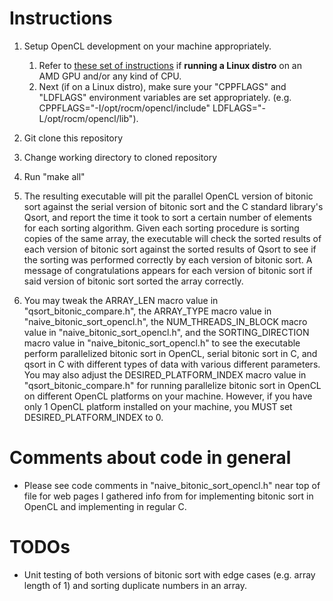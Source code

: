
# Instructions

1. Setup OpenCL development on your machine appropriately.
   1. Refer to [these set of instructions](https://github.com/tedliosu/opencl_install_instructions)
     if **running a Linux distro** on an AMD GPU and/or any kind of CPU.
   2. Next (if on a Linux distro), make sure your "CPPFLAGS" and
       "LDFLAGS" environment variables are set appropriately. (e.g.
       CPPFLAGS="-I/opt/rocm/opencl/include" LDFLAGS="-L/opt/rocm/opencl/lib").

2. Git clone this repository

3. Change working directory to cloned repository

4. Run "make all"

5. The resulting executable will pit the parallel OpenCL version of bitonic sort against the serial version
   of bitonic sort and the C standard library's Qsort, and report the time it took to sort a certain number
   of elements for each sorting algorithm. Given each sorting procedure is sorting copies of the same array,
   the executable will check the sorted results of each version of bitonic sort against the sorted results
   of Qsort to see if the sorting was performed correctly by each version of bitonic sort. A message of
   congratulations appears for each version of bitonic sort if said version of bitonic sort sorted the array
   correctly.

6. You may tweak the ARRAY_LEN macro value in "qsort_bitonic_compare.h", the ARRAY_TYPE macro value in
   "naive_bitonic_sort_opencl.h", the NUM_THREADS_IN_BLOCK macro value in "naive_bitonic_sort_opencl.h",
   and the SORTING_DIRECTION macro value in "naive_bitonic_sort_opencl.h" to see the executable perform
   parallelized bitonic sort in OpenCL, serial bitonic sort in C, and qsort in C with different types of
   data with various different parameters. You may also adjust the DESIRED_PLATFORM_INDEX macro value in
   "qsort_bitonic_compare.h" for running parallelize bitonic sort in OpenCL on different OpenCL platforms
   on your machine. However, if you have only 1 OpenCL platform installed on your machine, you MUST
   set DESIRED_PLATFORM_INDEX to 0.

# Comments about code in general

 - Please see code comments in "naive_bitonic_sort_opencl.h" near top of file for web pages I gathered info
   from for implementing bitonic sort in OpenCL and implementing in regular C.

# TODOs

 - Unit testing of both versions of bitonic sort with edge cases (e.g. array length of 1)
   and sorting duplicate numbers in an array.


